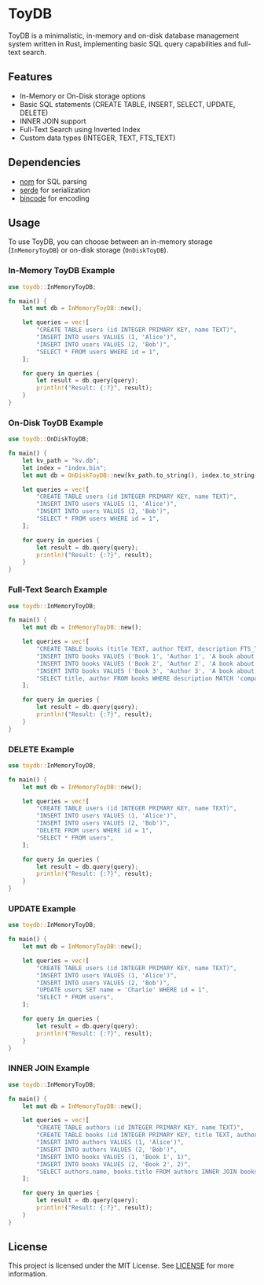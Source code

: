 # ToyDB

ToyDB is a minimalistic, in-memory and on-disk database management system written in Rust, implementing basic SQL query capabilities and full-text search.

## Features

- In-Memory or On-Disk storage options
- Basic SQL statements (CREATE TABLE, INSERT, SELECT, UPDATE, DELETE)
- INNER JOIN support
- Full-Text Search using Inverted Index
- Custom data types (INTEGER, TEXT, FTS_TEXT)

## Dependencies

- [nom](https://github.com/Geal/nom) for SQL parsing
- [serde](https://github.com/serde-rs/serde) for serialization
- [bincode](https://github.com/bincode-org/bincode) for encoding

## Usage

To use ToyDB, you can choose between an in-memory storage (`InMemoryToyDB`) or on-disk storage (`OnDiskToyDB`). 

### In-Memory ToyDB Example

```rust
use toydb::InMemoryToyDB;

fn main() {
    let mut db = InMemoryToyDB::new();

    let queries = vec![
        "CREATE TABLE users (id INTEGER PRIMARY KEY, name TEXT)",
        "INSERT INTO users VALUES (1, 'Alice')",
        "INSERT INTO users VALUES (2, 'Bob')",
        "SELECT * FROM users WHERE id = 1",
    ];

    for query in queries {
        let result = db.query(query);
        println!("Result: {:?}", result);
    }
}
```

### On-Disk ToyDB Example

```rust
use toydb::OnDiskToyDB;

fn main() {
    let kv_path = "kv.db";
    let index = "index.bin";
    let mut db = OnDiskToyDB::new(kv_path.to_string(), index.to_string());

    let queries = vec![
        "CREATE TABLE users (id INTEGER PRIMARY KEY, name TEXT)",
        "INSERT INTO users VALUES (1, 'Alice')",
        "INSERT INTO users VALUES (2, 'Bob')",
        "SELECT * FROM users WHERE id = 1",
    ];

    for query in queries {
        let result = db.query(query);
        println!("Result: {:?}", result);
    }
}
```

### Full-Text Search Example

```rust
use toydb::InMemoryToyDB;

fn main() {
    let mut db = InMemoryToyDB::new();

    let queries = vec![
        "CREATE TABLE books (title TEXT, author TEXT, description FTS_TEXT)",
        "INSERT INTO books VALUES ('Book 1', 'Author 1', 'A book about the history of computer science.')",
        "INSERT INTO books VALUES ('Book 2', 'Author 2', 'A book about modern programming languages.')",
        "INSERT INTO books VALUES ('Book 3', 'Author 3', 'A book about the future of artificial intelligence.')",
        "SELECT title, author FROM books WHERE description MATCH 'computer science'",
    ];

    for query in queries {
        let result = db.query(query);
        println!("Result: {:?}", result);
    }
}
```

### DELETE Example

```rust
use toydb::InMemoryToyDB;

fn main() {
    let mut db = InMemoryToyDB::new();

    let queries = vec![
        "CREATE TABLE users (id INTEGER PRIMARY KEY, name TEXT)",
        "INSERT INTO users VALUES (1, 'Alice')",
        "INSERT INTO users VALUES (2, 'Bob')",
        "DELETE FROM users WHERE id = 1",
        "SELECT * FROM users",
    ];

    for query in queries {
        let result = db.query(query);
        println!("Result: {:?}", result);
    }
}
```

### UPDATE Example

```rust
use toydb::InMemoryToyDB;

fn main() {
    let mut db = InMemoryToyDB::new();

    let queries = vec![
        "CREATE TABLE users (id INTEGER PRIMARY KEY, name TEXT)",
        "INSERT INTO users VALUES (1, 'Alice')",
        "INSERT INTO users VALUES (2, 'Bob')",
        "UPDATE users SET name = 'Charlie' WHERE id = 1",
        "SELECT * FROM users",
    ];

    for query in queries {
        let result = db.query(query);
        println!("Result: {:?}", result);
    }
}
```

### INNER JOIN Example

```rust
use toydb::InMemoryToyDB;

fn main() {
    let mut db = InMemoryToyDB::new();

    let queries = vec![
        "CREATE TABLE authors (id INTEGER PRIMARY KEY, name TEXT)",
        "CREATE TABLE books (id INTEGER PRIMARY KEY, title TEXT, author_id INTEGER)",
        "INSERT INTO authors VALUES (1, 'Alice')",
        "INSERT INTO authors VALUES (2, 'Bob')",
        "INSERT INTO books VALUES (1, 'Book 1', 1)",
        "INSERT INTO books VALUES (2, 'Book 2', 2)",
        "SELECT authors.name, books.title FROM authors INNER JOIN books ON authors.id = books.author_id",
    ];

    for query in queries {
        let result = db.query(query);
        println!("Result: {:?}", result);
    }
}
```

## License

This project is licensed under the MIT License. See [LICENSE](LICENSE) for more information.